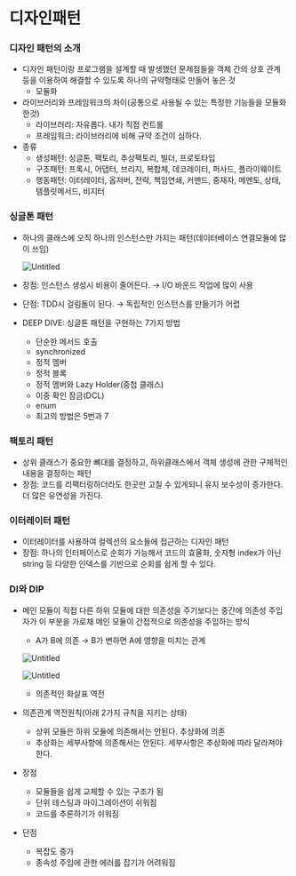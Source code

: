 # 디자인패턴

### 디자인 패턴의 소개

- 디자인 패턴이랑 프로그램을 설계할 때 발생했던 문제점들을 객체 간의 상호 관계 등을 이용하여 해결할 수 있도록 하나의 규약형태로 만들어 놓은 것
    - 모듈화
- 라이브러리와 프레임워크의 차이(공통으로 사용될 수 있는 특정한 기능들을 모듈화 한것)
    - 라이브러리: 자유롭다. 내가 직접 컨트롤
    - 프레임워크: 라이브러리에 비해 규약 조건이 심하다.
- 종류
    - 생성패턴: 싱글톤, 팩토리, 추상팩토리, 빌더, 프로토타입
    - 구조패턴: 프록시, 어댑터, 브리지, 복합체, 데코레이터, 퍼사드, 플라이웨이트
    - 행동패턴: 이터레이터, 옵저버, 전략, 책임연쇄, 커맨드, 중재자, 메멘토, 상태, 템플릿메서드, 비지터

### 싱글톤 패턴

- 하나의 클래스에 오직 하나의 인스턴스만 가지는 패턴(데이터베이스 연결모듈에 많이 쓰임)
    
    ![Untitled](https://s3-us-west-2.amazonaws.com/secure.notion-static.com/a7a15f4d-0ea5-4895-bbf6-feaa059472dd/Untitled.png)
    
- 장점: 인스턴스 생성시 비용이 줄어든다. → I/O 바운드 작업에 많이 사용
- 단점: TDD시 걸림돌이 된다. → 독립적인 인스턴스를 만들기가 어렵
- DEEP DIVE: 싱글톤 패턴을 구현하는 7가지 방법
    - 단순한 메서드 호출
    - synchronized
    - 정적 멤버
    - 정적 블록
    - 정적 멤버와 Lazy Holder(중첩 클래스)
    - 이중 확인 잠금(DCL)
    - enum
    - 최고의 방법은 5번과 7

### 팩토리 패턴

- 상위 클래스가 중요한 뼈대를 결정하고, 하위클래스에서 객체 생성에 관한 구체적인 내용을 결정하는 패턴
- 장점: 코드를 리팩터링하더라도 한곳만 고칠 수 있게되니 유지 보수성이 증가한다. 더 많은 유연성을 가진다.

### 이터레이터 패턴

- 이터레이터를 사용하여 컬렉션의 요소들에 접근하는 디자인 패턴
- 장점: 하나의 인터페이스로 순회가 가능해서 코드의 효율화, 숫자형 index가 아닌 string 등 다양한 인덱스를 기반으로 순회를 쉽게 할 수 있다.

### DI와 DIP

- 메인 모듈이 직접 다른 하위 모듈에 대한 의존성을 주기보다는 중간에 의존성 주입자가 이 부분을 가로채 메인 모듈이 간접적으로 의존성을 주입하는 방식
    - A가 B에 의존 → B가 변하면 A에 영향을 미치는 관계
    
    ![Untitled](https://s3-us-west-2.amazonaws.com/secure.notion-static.com/8f64618e-5560-4350-802e-0a5ae99d1f0c/Untitled.png)
    
    ![Untitled](https://s3-us-west-2.amazonaws.com/secure.notion-static.com/d605e93e-4b56-49dc-be18-82ee73de08f4/Untitled.png)
    
    - 의존적인 화살표 역전
- 의존관계 역전원칙(아래 2가지 규칙을 지키는 상태)
    - 상위 모듈은 하위 모듈에 의존해서는 안된다. 추상화에 의존
    - 추상화는 세부사항에 의존해서는 안된다. 세부사항은 추상화에 따라 달라져야한다.
- 장점
    - 모듈들을 쉽게 교체할 수 있는 구조가 됨
    - 단위 테스팅과 마이그레이션이 쉬워짐
    - 코드를 추론하기가 쉬워짐
- 단점
    - 복잡도 증가
    - 종속성 주입에 관한 에러를 잡기가 어려워짐